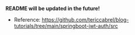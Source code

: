 **README will be updated in the future!**
* Reference: https://github.com/tericcabrel/blog-tutorials/tree/main/springboot-jwt-auth/src

